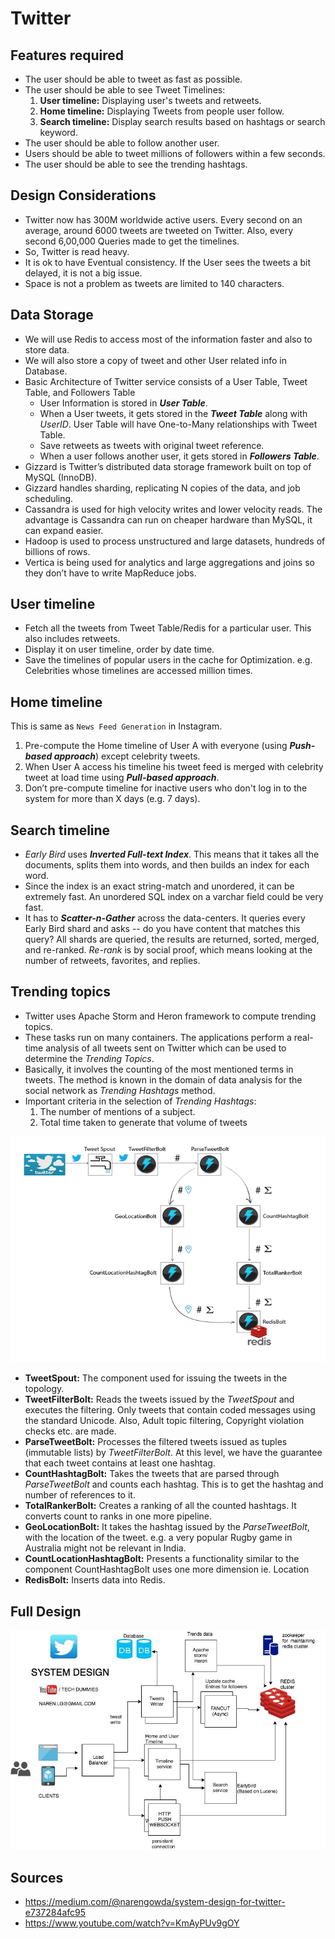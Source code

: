 # Twitter

## Features required
* The user should be able to tweet as fast as possible.
* The user should be able to see Tweet Timelines:
  1. __User timeline:__ Displaying user's tweets and retweets.
  2. __Home timeline:__ Displaying Tweets from people user follow.
  3. __Search timeline:__ Display search results based on hashtags or search keyword.
* The user should be able to follow another user.
* Users should be able to tweet millions of followers within a few seconds.
* The user should be able to see the trending hashtags.

## Design Considerations
* Twitter now has 300M worldwide active users. Every second on an average, around 6000 tweets are tweeted on Twitter. Also, every second 6,00,000 Queries made to get the timelines.
* So, Twitter is read heavy.
* It is ok to have Eventual consistency. If the User sees the tweets a bit delayed, it is not a big issue.
* Space is not a problem as tweets are limited to 140 characters.

## Data Storage
* We will use Redis to access most of the information faster and also to store data.
* We will also store a copy of tweet and other User related info in Database.
* Basic Architecture of Twitter service consists of a User Table, Tweet Table, and Followers Table
  * User Information is stored in ***User Table***.
  * When a User tweets, it gets stored in the ***Tweet Table*** along with _UserID_. User Table will have One-to-Many relationships with Tweet Table. 
  * Save retweets as tweets with original tweet reference.
  * When a user follows another user, it gets stored in ***Followers Table***.
* Gizzard is Twitter’s distributed data storage framework built on top of MySQL (InnoDB). 
* Gizzard handles sharding, replicating N copies of the data, and job scheduling.
* Cassandra is used for high velocity writes and lower velocity reads. The advantage is Cassandra can run on cheaper hardware than MySQL, it can expand easier.
* Hadoop is used to process unstructured and large datasets, hundreds of billions of rows.
* Vertica is being used for analytics and large aggregations and joins so they don’t have to write MapReduce jobs.

## User timeline
* Fetch all the tweets from Tweet Table/Redis for a particular user. This also includes retweets.
* Display it on user timeline, order by date time.
* Save the timelines of popular users in the cache for Optimization. e.g. Celebrities whose timelines are accessed million times.

## Home timeline
This is same as `News Feed Generation` in Instagram.
1. Pre-compute the Home timeline of User A with everyone (using ***Push-based approach***) except celebrity tweets.
2. When User A access his timeline his tweet feed is merged with celebrity tweet at load time using ***Pull-based approach***.
3. Don’t pre-compute timeline for inactive users who don't log in to the system for more than X days (e.g. 7 days).

## Search timeline
* _Early Bird_ uses ***Inverted Full-text Index***. This means that it takes all the documents, splits them into words, and then builds an index for each word. 
* Since the index is an exact string-match and unordered, it can be extremely fast. An unordered SQL index on a varchar field could be very fast.
* It has to ***Scatter-n-Gather*** across the data-centers. It queries every Early Bird shard and asks -- do you have content that matches this query? All shards are queried, the results are returned, sorted, merged, and re-ranked. _Re-rank_ is by social proof, which means looking at the number of retweets, favorites, and replies.

## Trending topics
* Twitter uses Apache Storm and Heron framework to compute trending topics.
* These tasks run on many containers. The applications perform a real-time analysis of all tweets sent on Twitter which can be used to determine the _Trending Topics_.
* Basically, it involves the counting of the most mentioned terms in tweets. The method is known in the domain of data analysis for the social network as _Trending Hashtags_ method. 
* Important criteria in the selection of _Trending Hashtags_:
  1. The number of mentions of a subject.
  2. Total time taken to generate that volume of tweets

![Twitter Trending Topics](../Images/TwitterTrendingTopics.png)

* __TweetSpout:__ The component used for issuing the tweets in the topology.
* __TweetFilterBolt:__ Reads the tweets issued by the _TweetSpout_ and executes the filtering. Only tweets that contain coded messages using the standard Unicode. Also, Adult topic filtering, Copyright violation checks etc. are made.
* __ParseTweetBolt:__ Processes the filtered tweets issued as tuples (immutable lists) by _TweetFilterBolt_. At this level, we have the guarantee that each tweet contains at least one hashtag.
* __CountHashtagBolt:__ Takes the tweets that are parsed through _ParseTweetBolt_ and counts each hashtag. This is to get the hashtag and number of references to it.
* __TotalRankerBolt:__ Creates a ranking of all the counted hashtags. It converts count to ranks in one more pipeline.
* __GeoLocationBolt:__ It takes the hashtag issued by the _ParseTweetBolt_, with the location of the tweet. e.g. a very popular Rugby game in Australia might not be relevant in India.
* __CountLocationHashtagBolt:__ Presents a functionality similar to the component CountHashtagBolt uses one more dimension ie. Location
* __RedisBolt:__ Inserts data into Redis.

## Full Design
![Twitter Design](../Images/TwitterDesign.jpg)

## Sources
* https://medium.com/@narengowda/system-design-for-twitter-e737284afc95
* https://www.youtube.com/watch?v=KmAyPUv9gOY
